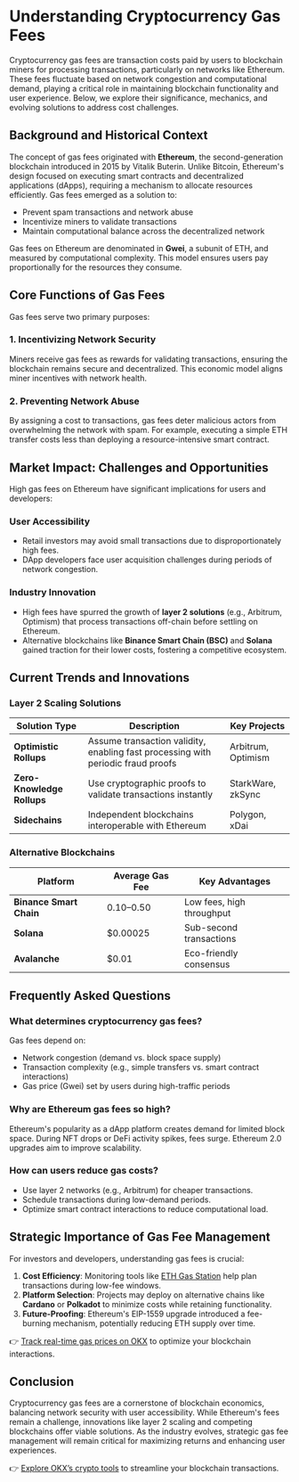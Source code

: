 # Understanding Cryptocurrency Gas Fees  

Cryptocurrency gas fees are transaction costs paid by users to blockchain miners for processing transactions, particularly on networks like Ethereum. These fees fluctuate based on network congestion and computational demand, playing a critical role in maintaining blockchain functionality and user experience. Below, we explore their significance, mechanics, and evolving solutions to address cost challenges.  

## Background and Historical Context  

The concept of gas fees originated with **Ethereum**, the second-generation blockchain introduced in 2015 by Vitalik Buterin. Unlike Bitcoin, Ethereum's design focused on executing smart contracts and decentralized applications (dApps), requiring a mechanism to allocate resources efficiently. Gas fees emerged as a solution to:  
- Prevent spam transactions and network abuse  
- Incentivize miners to validate transactions  
- Maintain computational balance across the decentralized network  

Gas fees on Ethereum are denominated in **Gwei**, a subunit of ETH, and measured by computational complexity. This model ensures users pay proportionally for the resources they consume.  

## Core Functions of Gas Fees  

Gas fees serve two primary purposes:  

### 1. Incentivizing Network Security  
Miners receive gas fees as rewards for validating transactions, ensuring the blockchain remains secure and decentralized. This economic model aligns miner incentives with network health.  

### 2. Preventing Network Abuse  
By assigning a cost to transactions, gas fees deter malicious actors from overwhelming the network with spam. For example, executing a simple ETH transfer costs less than deploying a resource-intensive smart contract.  

## Market Impact: Challenges and Opportunities  

High gas fees on Ethereum have significant implications for users and developers:  

### User Accessibility  
- Retail investors may avoid small transactions due to disproportionately high fees.  
- DApp developers face user acquisition challenges during periods of network congestion.  

### Industry Innovation  
- High fees have spurred the growth of **layer 2 solutions** (e.g., Arbitrum, Optimism) that process transactions off-chain before settling on Ethereum.  
- Alternative blockchains like **Binance Smart Chain (BSC)** and **Solana** gained traction for their lower costs, fostering a competitive ecosystem.  

## Current Trends and Innovations  

### Layer 2 Scaling Solutions  
| Solution Type | Description | Key Projects |  
|---------------|-------------|--------------|  
| **Optimistic Rollups** | Assume transaction validity, enabling fast processing with periodic fraud proofs | Arbitrum, Optimism |  
| **Zero-Knowledge Rollups** | Use cryptographic proofs to validate transactions instantly | StarkWare, zkSync |  
| **Sidechains** | Independent blockchains interoperable with Ethereum | Polygon, xDai |  

### Alternative Blockchains  
| Platform | Average Gas Fee | Key Advantages |  
|----------|------------------|----------------|  
| **Binance Smart Chain** | $0.10–$0.50 | Low fees, high throughput |  
| **Solana** | $0.00025 | Sub-second transactions |  
| **Avalanche** | $0.01 | Eco-friendly consensus |  

## Frequently Asked Questions  

### What determines cryptocurrency gas fees?  
Gas fees depend on:  
- Network congestion (demand vs. block space supply)  
- Transaction complexity (e.g., simple transfers vs. smart contract interactions)  
- Gas price (Gwei) set by users during high-traffic periods  

### Why are Ethereum gas fees so high?  
Ethereum's popularity as a dApp platform creates demand for limited block space. During NFT drops or DeFi activity spikes, fees surge. Ethereum 2.0 upgrades aim to improve scalability.  

### How can users reduce gas costs?  
- Use layer 2 networks (e.g., Arbitrum) for cheaper transactions.  
- Schedule transactions during low-demand periods.  
- Optimize smart contract interactions to reduce computational load.  

## Strategic Importance of Gas Fee Management  

For investors and developers, understanding gas fees is crucial:  
1. **Cost Efficiency**: Monitoring tools like [ETH Gas Station](https://bit.ly/okx-bonus) help plan transactions during low-fee windows.  
2. **Platform Selection**: Projects may deploy on alternative chains like **Cardano** or **Polkadot** to minimize costs while retaining functionality.  
3. **Future-Proofing**: Ethereum's EIP-1559 upgrade introduced a fee-burning mechanism, potentially reducing ETH supply over time.  

👉 [Track real-time gas prices on OKX](https://bit.ly/okx-bonus) to optimize your blockchain interactions.  

## Conclusion  

Cryptocurrency gas fees are a cornerstone of blockchain economics, balancing network security with user accessibility. While Ethereum's fees remain a challenge, innovations like layer 2 scaling and competing blockchains offer viable solutions. As the industry evolves, strategic gas fee management will remain critical for maximizing returns and enhancing user experiences.  

👉 [Explore OKX’s crypto tools](https://bit.ly/okx-bonus) to streamline your blockchain transactions.